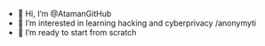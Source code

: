 - 👋 Hi, I’m @AtamanGitHub
- 👀 I’m interested in learning hacking and cyberprivacy /anonymyti
- 🌱 I’m ready to start from scratch 

<!---
AtamanGitHub/AtamanGitHub is a ✨ special ✨ repository because its `README.md` (this file) appears on your GitHub profile.
You can click the Preview link to take a look at your changes.
--->
